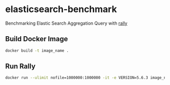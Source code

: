 # elasticsearch-benchmark

Benchmarking Elastic Search Aggregation Query with [rally](https://github.com/elastic/rally)


## Build Docker Image

```bash
docker build -t image_name .
```

## Run Rally

```bash
docker run --ulimit nofile=1000000:1000000 -it -e VERSION=5.6.3 image_name:latest
```
